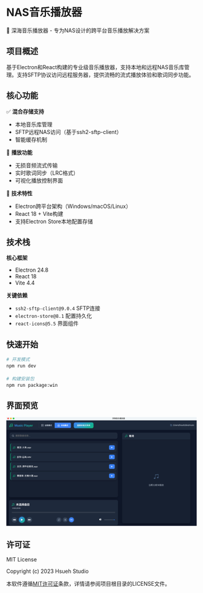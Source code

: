 # NAS音乐播放器

🌊 深海音乐播放器 - 专为NAS设计的跨平台音乐播放解决方案

## 项目概述
基于Electron和React构建的专业级音乐播放器，支持本地和远程NAS音乐库管理。支持SFTP协议访问远程服务器，提供流畅的流式播放体验和歌词同步功能。

## 核心功能

✅ **混合存储支持**  
- 本地音乐库管理  
- SFTP远程NAS访问（基于ssh2-sftp-client）  
- 智能缓存机制

🎵 **播放功能**  
- 无损音频流式传输  
- 实时歌词同步（LRC格式）  
- 可视化播放控制界面

🚀 **技术特性**  
- Electron跨平台架构（Windows/macOS/Linux）  
- React 18 + Vite构建  
- 支持Electron Store本地配置存储

## 技术栈

**核心框架**  
- Electron 24.8  
- React 18  
- Vite 4.4

**关键依赖**  
- `ssh2-sftp-client@9.0.4` SFTP连接  
- `electron-store@8.1` 配置持久化  
- `react-icons@5.5` 界面组件

## 快速开始

```bash
# 开发模式
npm run dev

# 构建安装包
npm run package:win
```

## 界面预览

![播放器界面](./public/image.png)

## 许可证
MIT License

Copyright (c) 2023 Hsueh Studio

本软件遵循[MIT许可证](LICENSE)条款，详情请参阅项目根目录的LICENSE文件。